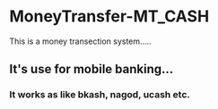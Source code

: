 # MoneyTransfer-MT_CASH
This is a money transection system..... 
## It's use for mobile banking...
### It works as like bkash, nagod, ucash etc. 
